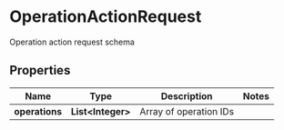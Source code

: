 

# OperationActionRequest

Operation action request schema

## Properties

| Name | Type | Description | Notes |
|------------ | ------------- | ------------- | -------------|
|**operations** | **List&lt;Integer&gt;** | Array of operation IDs |  |



